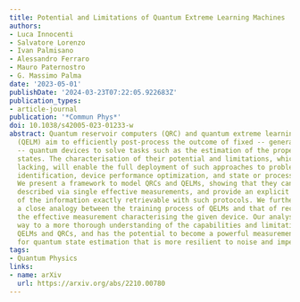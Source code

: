 ```yaml
---
title: Potential and Limitations of Quantum Extreme Learning Machines
authors:
- Luca Innocenti
- Salvatore Lorenzo
- Ivan Palmisano
- Alessandro Ferraro
- Mauro Paternostro
- G. Massimo Palma
date: '2023-05-01'
publishDate: '2024-03-23T07:22:05.922683Z'
publication_types:
- article-journal
publication: '*Commun Phys*'
doi: 10.1038/s42005-023-01233-w
abstract: Quantum reservoir computers (QRC) and quantum extreme learning machines
  (QELM) aim to efficiently post-process the outcome of fixed -- generally uncalibrated
  -- quantum devices to solve tasks such as the estimation of the properties of quantum
  states. The characterisation of their potential and limitations, which is currently
  lacking, will enable the full deployment of such approaches to problems of system
  identification, device performance optimization, and state or process reconstruction.
  We present a framework to model QRCs and QELMs, showing that they can be concisely
  described via single effective measurements, and provide an explicit characterisation
  of the information exactly retrievable with such protocols. We furthermore find
  a close analogy between the training process of QELMs and that of reconstructing
  the effective measurement characterising the given device. Our analysis paves the
  way to a more thorough understanding of the capabilities and limitations of both
  QELMs and QRCs, and has the potential to become a powerful measurement paradigm
  for quantum state estimation that is more resilient to noise and imperfections.
tags:
- Quantum Physics
links:
- name: arXiv
  url: https://arxiv.org/abs/2210.00780
---
```

